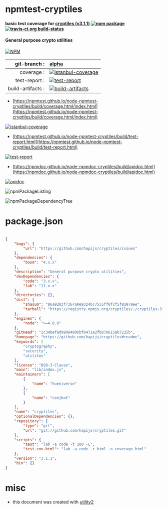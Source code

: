 # npmtest-cryptiles

#### basic test coverage for  [cryptiles (v3.1.1)](https://github.com/hapijs/cryptiles#readme)  [![npm package](https://img.shields.io/npm/v/npmtest-cryptiles.svg?style=flat-square)](https://www.npmjs.org/package/npmtest-cryptiles) [![travis-ci.org build-status](https://api.travis-ci.org/npmtest/node-npmtest-cryptiles.svg)](https://travis-ci.org/npmtest/node-npmtest-cryptiles)

#### General purpose crypto utilities

[![NPM](https://nodei.co/npm/cryptiles.png?downloads=true&downloadRank=true&stars=true)](https://www.npmjs.com/package/cryptiles)

| git-branch : | [alpha](https://github.com/npmtest/node-npmtest-cryptiles/tree/alpha)|
|--:|:--|
| coverage : | [![istanbul-coverage](https://npmtest.github.io/node-npmtest-cryptiles/build/coverage.badge.svg)](https://npmtest.github.io/node-npmtest-cryptiles/build/coverage.html/index.html)|
| test-report : | [![test-report](https://npmtest.github.io/node-npmtest-cryptiles/build/test-report.badge.svg)](https://npmtest.github.io/node-npmtest-cryptiles/build/test-report.html)|
| build-artifacts : | [![build-artifacts](https://npmtest.github.io/node-npmtest-cryptiles/glyphicons_144_folder_open.png)](https://github.com/npmtest/node-npmtest-cryptiles/tree/gh-pages/build)|

- [https://npmtest.github.io/node-npmtest-cryptiles/build/coverage.html/index.html](https://npmtest.github.io/node-npmtest-cryptiles/build/coverage.html/index.html)

[![istanbul-coverage](https://npmtest.github.io/node-npmtest-cryptiles/build/screenCapture.buildCi.browser.%252Ftmp%252Fbuild%252Fcoverage.lib.html.png)](https://npmtest.github.io/node-npmtest-cryptiles/build/coverage.html/index.html)

- [https://npmtest.github.io/node-npmtest-cryptiles/build/test-report.html](https://npmtest.github.io/node-npmtest-cryptiles/build/test-report.html)

[![test-report](https://npmtest.github.io/node-npmtest-cryptiles/build/screenCapture.buildCi.browser.%252Ftmp%252Fbuild%252Ftest-report.html.png)](https://npmtest.github.io/node-npmtest-cryptiles/build/test-report.html)

- [https://npmdoc.github.io/node-npmdoc-cryptiles/build/apidoc.html](https://npmdoc.github.io/node-npmdoc-cryptiles/build/apidoc.html)

[![apidoc](https://npmdoc.github.io/node-npmdoc-cryptiles/build/screenCapture.buildCi.browser.%252Ftmp%252Fbuild%252Fapidoc.html.png)](https://npmdoc.github.io/node-npmdoc-cryptiles/build/apidoc.html)

![npmPackageListing](https://npmtest.github.io/node-npmtest-cryptiles/build/screenCapture.npmPackageListing.svg)

![npmPackageDependencyTree](https://npmtest.github.io/node-npmtest-cryptiles/build/screenCapture.npmPackageDependencyTree.svg)



# package.json

```json

{
    "bugs": {
        "url": "https://github.com/hapijs/cryptiles/issues"
    },
    "dependencies": {
        "boom": "4.x.x"
    },
    "description": "General purpose crypto utilities",
    "devDependencies": {
        "code": "3.x.x",
        "lab": "11.x.x"
    },
    "directories": {},
    "dist": {
        "shasum": "86a9203f7367a0e9324bc7555ff0fcf5f81979ee",
        "tarball": "https://registry.npmjs.org/cryptiles/-/cryptiles-3.1.1.tgz"
    },
    "engines": {
        "node": ">=4.0.0"
    },
    "gitHead": "2c34befad99084806bf8471a2fb870615ab7225b",
    "homepage": "https://github.com/hapijs/cryptiles#readme",
    "keywords": [
        "cryptography",
        "security",
        "utilites"
    ],
    "license": "BSD-3-Clause",
    "main": "lib/index.js",
    "maintainers": [
        {
            "name": "hueniverse"
        },
        {
            "name": "ceejbot"
        }
    ],
    "name": "cryptiles",
    "optionalDependencies": {},
    "repository": {
        "type": "git",
        "url": "git://github.com/hapijs/cryptiles.git"
    },
    "scripts": {
        "test": "lab -a code -t 100 -L",
        "test-cov-html": "lab -a code -r html -o coverage.html"
    },
    "version": "3.1.1",
    "bin": {}
}
```



# misc
- this document was created with [utility2](https://github.com/kaizhu256/node-utility2)
